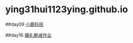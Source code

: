# ying31hui1123ying.github.io
##day09
 <a href="https://ying31.github.io/ying31hui1123ying.github.io/day9/html/xiao.html">小鹿科技</a>
 
 ##day16
 <a href="https://ying31.github.io/ying31hui1123ying.github.io/婚礼删减8.1作业/html/婚礼纪.html">婚礼删减作业</a>


 

